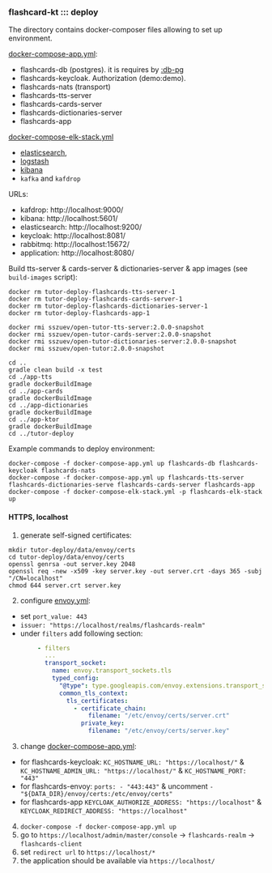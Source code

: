 ### flashcard-kt ::: deploy

The directory contains docker-composer files allowing to set up environment.

[docker-compose-app.yml](docker-compose-app.yml):
- flashcards-db (postgres). it is requires by [:db-pg](../db-pg)
- flashcards-keycloak. Authorization (demo:demo).
- flashcards-nats (transport)
- flashcards-tts-server
- flashcards-cards-server
- flashcards-dictionaries-server
- flashcards-app

[docker-compose-elk-stack.yml](docker-compose-elk-stack.yml)

- [elasticsearch](elasticsearch.Dockerfile),
- [logstash](logstash.Dockerfile)
- [kibana](kibana.Dockerfile)
- `kafka` and `kafdrop`

URLs:
- kafdrop: http://localhost:9000/
- kibana: http://localhost:5601/
- elasticsearch: http://localhost:9200/
- keycloak: http://localhost:8081/
- rabbitmq: http://localhost:15672/
- application: http://localhost:8080/

Build tts-server & cards-server & dictionaries-server & app images (see `build-images` script):

```shell
docker rm tutor-deploy-flashcards-tts-server-1
docker rm tutor-deploy-flashcards-cards-server-1
docker rm tutor-deploy-flashcards-dictionaries-server-1
docker rm tutor-deploy-flashcards-app-1

docker rmi sszuev/open-tutor-tts-server:2.0.0-snapshot
docker rmi sszuev/open-tutor-cards-server:2.0.0-snapshot
docker rmi sszuev/open-tutor-dictionaries-server:2.0.0-snapshot
docker rmi sszuev/open-tutor:2.0.0-snapshot

cd ..
gradle clean build -x test
cd ./app-tts
gradle dockerBuildImage
cd ../app-cards
gradle dockerBuildImage
cd ../app-dictionaries
gradle dockerBuildImage
cd ../app-ktor
gradle dockerBuildImage
cd ../tutor-deploy
```

Example commands to deploy environment:
```
docker-compose -f docker-compose-app.yml up flashcards-db flashcards-keycloak flashcards-nats 
docker-compose -f docker-compose-app.yml up flashcards-tts-server flashcards-dictionaries-serve flashcards-cards-server flashcards-app
docker-compose -f docker-compose-elk-stack.yml -p flashcards-elk-stack up
```

#### HTTPS, localhost

1) generate self-signed certificates:

```shell
mkdir tutor-deploy/data/envoy/certs
cd tutor-deploy/data/envoy/certs
openssl genrsa -out server.key 2048
openssl req -new -x509 -key server.key -out server.crt -days 365 -subj "/CN=localhost"
chmod 644 server.crt server.key
```

2) configure [envoy.yml](data/envoy/envoy.yaml):

- set `port_value: 443`
- `issuer: "https://localhost/realms/flashcards-realm"`
- under `filters` add following section:

```yaml
        - filters
          ...
          transport_socket:
            name: envoy.transport_sockets.tls
            typed_config:
              "@type": type.googleapis.com/envoy.extensions.transport_sockets.tls.v3.DownstreamTlsContext
              common_tls_context:
                tls_certificates:
                  - certificate_chain:
                      filename: "/etc/envoy/certs/server.crt"
                    private_key:
                      filename: "/etc/envoy/certs/server.key"
```

3) change [docker-compose-app.yml](docker-compose-app.yml):

- for
  flashcards-keycloak: `KC_HOSTNAME_URL: "https://localhost/"` &  `KC_HOSTNAME_ADMIN_URL: "https://localhost/"` &  `KC_HOSTNAME_PORT: "443"`
- for flashcards-envoy: `ports: - "443:443"` & uncomment `- "${DATA_DIR}/envoy/certs:/etc/envoy/certs"`
- for
  flashcards-app `KEYCLOAK_AUTHORIZE_ADDRESS: "https://localhost"` & `KEYCLOAK_REDIRECT_ADDRESS: "https://localhost"`

4) `docker-compose -f docker-compose-app.yml up`
5) go to `https://localhost/admin/master/console` -> `flashcards-realm` -> `flashcards-client`
6) set `redirect url` to `https://localhost/*`
7) the application should be available via `https://localhost/`